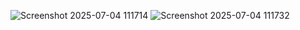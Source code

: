 ![Screenshot 2025-07-04 111714](https://github.com/user-attachments/assets/74f132ea-c69a-4b60-a1d2-7508604995bc)
![Screenshot 2025-07-04 111732](https://github.com/user-attachments/assets/c0f1e687-c6fa-4ef6-959b-c07a3a886dd9)
